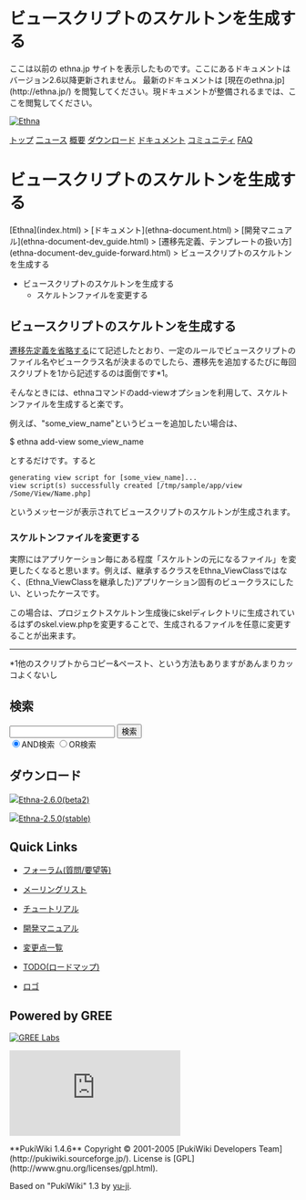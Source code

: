 # ビュースクリプトのスケルトンを生成する
 <link rel="stylesheet" href="skin/ethna/ethna.css" title="ethna" type="text/css" charset="utf-8">

 <link rel="alternate" type="application/rss+xml" title="RSS" href="cmd=rss.html">

 <script type="text/javascript" src="skin/trackback.js"></script>

</head>
ここは以前の ethna.jp サイトを表示したものです。ここにあるドキュメントはバージョン2.6以降更新されません。  
最新のドキュメントは [現在のethna.jp](http://ethna.jp/) を閲覧してください。現ドキュメントが整備されるまでは、ここを閲覧してください。

<!-- ??BEGIN id:wrapper --><!-- ?? Navigator ?? ======================================================= -->

[![Ethna](image/navlogo.gif)](/)

[トップ](ethna.html "ethna (11d)") [二ュース](ethna-news.html "ethna-news (11d)") [概要](ethna-about.html "ethna-about (11d)") [ダウンロード](ethna-download.html "ethna-download (25d)") [ドキュメント](ethna-document.html "ethna-document (884d)") [コミュニティ](ethna-community.html "ethna-community (619d)") [FAQ](ethna-document-faq.html "ethna-document-faq (1240d)")

<!-- ?? Header ?? ========================================================== -->

# ビュースクリプトのスケルトンを生成する 

<!-- ?? Content ?? ========================================================= -->
<!-- ??BEGIN id:main -->
<!-- ??BEGIN id:wrap_content -->
<!-- ??BEGIN id:content -->
<!-- ??BEGIN id:page_navigator -->
<!-- ??END id:PageNavigator -->
<!-- ??BEGIN id:body --> [Ethna](index.html) > [ドキュメント](ethna-document.html) > [開発マニュアル](ethna-document-dev_guide.html) > [遷移先定義、テンプレートの扱い方](ethna-document-dev_guide-forward.html) > ビュースクリプトのスケルトンを生成する 

- ビュースクリプトのスケルトンを生成する 
  - スケルトンファイルを変更する 

## ビュースクリプトのスケルトンを生成する [](ethna-document-dev_guide-forward-skelton.html#iec9db32 "iec9db32")

[遷移先定義を省略する](ethna-document-dev_guide-forward-omit.html "ethna-document-dev\_guide-forward-omit (1240d)")にて記述したとおり、一定のルールでビュースクリプトのファイル名やビュークラス名が決まるのでしたら、遷移先を追加するたびに毎回スクリプトを1から記述するのは面倒です\*1。

そんなときには、ethnaコマンドのadd-viewオプションを利用して、スケルトンファイルを生成すると楽です。

例えば、"some\_view\_name"というビューを追加したい場合は、

$ ethna add-view some\_view\_name

とするだけです。すると

    generating view script for [some_view_name]...
    view script(s) successfully created [/tmp/sample/app/view
    /Some/View/Name.php]

というメッセージが表示されてビュースクリプトのスケルトンが生成されます。

### スケルトンファイルを変更する [](ethna-document-dev_guide-forward-skelton.html#r33f5da5 "r33f5da5")

実際にはアプリケーション毎にある程度「スケルトンの元になるファイル」を変更したくなると思います。例えば、継承するクラスをEthna\_ViewClassではなく、(Ethna\_ViewClassを継承した)アプリケーション固有のビュークラスにしたい、といったケースです。

この場合は、プロジェクトスケルトン生成後にskelディレクトリに生成されているはずのskel.view.phpを変更することで、生成されるファイルを任意に変更することが出来ます。

<!-- ??END id:body -->
<!-- ??BEGIN id:summary --><!-- ??BEGIN id:note -->

* * *
\*1他のスクリプトからコピー&ペースト、という方法もありますがあんまりカッコよくないし  

<!-- ??END id:note -->
<!-- ??BEGIN id:trackback -->
<!-- ?? END id:trackback --><!-- ?? END id:attach -->
<!-- ?? END id:summary -->
<!-- ??END id:content -->
<!-- ?? END id:wrap_content --><!-- ??sidebar?? ========================================================== -->
<!-- ??BEGIN id:wrap_sidebar -->

<!-- ??BEGIN id:search_form -->

## 検索

<form action="http://ethna.jp/index.php?cmd=search" method="post">
            <input type="hidden" name="encode_hint" value="??">
            <input type="text" name="word" value="" size="20">
            <input type="submit" value="検索"><br>
            <input type="radio" name="type" value="AND" checked id="and_search"><label for="and_search">AND検索</label>
            <input type="radio" name="type" value="OR" id="or_search"><label for="or_search">OR検索</label>
    </form>

<!-- END id:search_form -->
<!-- ??BEGIN id:download_link -->

## ダウンロード

[![](image/minilogo.gif)Ethna-2.6.0(beta2)](ethna-download.html)

[![](image/minilogo.gif)Ethna-2.5.0(stable)](ethna-download.html)

<!-- END id:download_link -->
<!-- ??BEGIN id:download_link -->

## Quick Links

- [フォーラム(質問/要望等)](ethna-community-forum.html)
- [メーリングリスト](http://ml.ethna.jp/mailman/listinfo/users)

- [チュートリアル](ethna-document-tutorial.html)
- [開発マニュアル](ethna-document-dev_guide.html)
- [変更点一覧](ethna-document-changes.html)

- [TODO(ロードマップ)](TODO.html)
- [ロゴ](ethna-logo.html)

<!-- END id:download_link -->
<!-- ??BEGIN id:search_form -->

## Powered by GREE

 [![GREE Labs](http://labs.gree.jp/image/greelabs_logo.gif)](http://labs.gree.jp/)

<!-- END id:search_form -->
 [![SourceForge.jp](http://sourceforge.jp/sflogo.php?group_id=1343)](http://sourceforge.jp/)

<!-- ??END id:sidebar -->
<!-- ??END id:wrap_sidebar -->
<!-- ??END id:main --><!-- ?? Footer ?? ========================================================== -->
<!-- ??BEGIN id:footer -->
<!-- ??BEGIN id:copyright --> **PukiWiki 1.4.6** Copyright © 2001-2005 [PukiWiki Developers Team](http://pukiwiki.sourceforge.jp/). License is [GPL](http://www.gnu.org/licenses/gpl.html).  
 Based on "PukiWiki" 1.3 by [yu-ji](http://factage.com/yu-ji/).
<!-- ??END id:copyright -->
<!-- ??END id:footer --><!-- ?? END ?? ============================================================= -->
<!-- ??END id:wrapper -->
